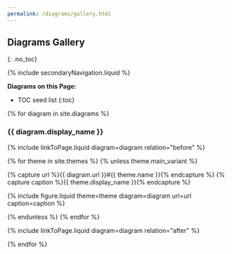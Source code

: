 ```yaml
---
permalink: /diagrams/gallery.html
---
```

## Diagrams Gallery
{: .no_toc}

{% include secondaryNavigation.liquid %}

**Diagrams on this Page:**

* TOC seed list
{:toc}

{% for diagram in site.diagrams %}

### {{ diagram.display_name }}

{% include linkToPage.liquid diagram=diagram relation="before" %}

<div class="image-gallery">

{% for theme in site.themes %}
{% unless theme.main_variant %}

{% capture url %}{{ diagram.url }}#{{ theme.name }}{% endcapture %}
{% capture caption %}{{ theme.display_name }}{% endcapture %}

{% include figure.liquid theme=theme diagram=diagram url=url caption=caption %}

{% endunless %}
{% endfor %}

</div>

{% include linkToPage.liquid diagram=diagram relation="after" %}

{% endfor %}
